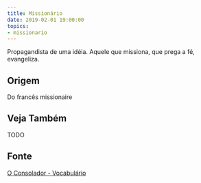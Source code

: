 ```yaml
---
title: Missionário
date: 2019-02-01 19:00:00
topics:
- missionario
---
```


Propagandista de uma idéia. Aquele que missiona, que prega a fé, evangeliza. 

## Origem
Do francês missionaire

## Veja Também
TODO

## Fonte
[O Consolador - Vocabulário](http://www.oconsolador.com.br/linkfixo/vocabulario/principal.html)
